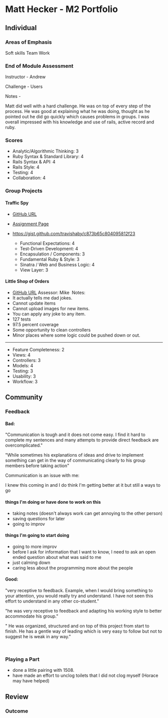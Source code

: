 # Matt Hecker - M2 Portfolio

## Individual

### Areas of Emphasis

Soft skills Team Work

### End of Module Assessment
Instructor - Andrew

Challenge - Users

Notes -

Matt did well with a hard challenge. He was on top of every step of the process. He was good at explaining what he was doing, thought as he pointed out he did go quickly which causes problems in groups. I was overall impressed with his knowledge and use of rails, active record and ruby.


### Scores

 * Analytic/Algorithmic Thinking: 3
 * Ruby Syntax & Standard Library: 4
 * Rails Syntax & API: 4
 * Rails Style: 4
 * Testing: 4
 * Collaboration: 4

### Group Projects

#### Traffic Spy
 * [GitHub URL](https://github.com/HoffsMH/traffic_spy)
 * [Assignment Page](http://tutorials.jumpstartlab.com/projects/traffic_spy.html)
 * https://gist.github.com/travishaby/c873b65c804095812f23

      * Functional Expectations: 4
      * Test-Driven Development: 4
      * Encapsulation / Components: 3
      * Fundamental Ruby & Style: 3
      * Sinatra / Web and Business Logic: 4
      * View Layer: 3


#### Little Shop of Orders
   * [GitHub URL](https://github.com/HoffsMH/dad_jokes_for_days)
   Assessor: Mike
   ​
   Notes:
   ​
   * It actually tells me dad jokes.
   * Cannot update items
   * Cannot upload images for new items.
   * You can apply any joke to any item.
   * 127 tests
   * 97.5 percent coverage
   * Some opportunity to clean controllers
   * Minor places where some logic could be pushed down or out.

---
   * Feature Completeness: ​2
   * Views: 4
   * Controllers: 3
   * Models: 4
   * Testing: 3
   * Usability: 3
   * Workflow: 3

## Community

###  Feedback
#### Bad:
  "Communication is tough and it does not come easy. I find it hard to complete my sentences and many attempts to provide direct feedback are overcomplicated."

 "While sometimes his explanations of ideas and drive to implement something can get in the way of communicating clearly to his group members before taking action"


  Communication is an issue with me:

  I knew this coming in and I do think I'm getting better at it but still a ways to go
#### things I'm doing or have done to work on this
  * taking notes (doesn't always work can get annoying to the other person)
  * saving questions for later
  * going to improv

#### things I'm going to start doing
  * going to more improv
  * before I ask for information that I want to know, I need to ask an open ended question about what was said to me
  * just calming down
  * caring less about the programming more about the people

#### Good:

  "very receptive to feedback. Example, when I would bring something to your attention, you would really try and understand. I have not seen this effort to understand in any other co-student."

  "he was very receptive to feedback and adapting his working style to better accommodate his group."

  " He was organized, structured and on top of this project from start to finish.  He has a gentle way of leading which is very easy to follow but not to suggest he is weak in any way."

​

### Playing a Part

  * done a little pairing with 1508.
  * have made an effort to unclog toilets that I did not clog myself (Horace may have helped)

## Review

### Outcome
